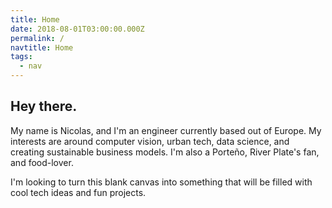 ```yaml
---
title: Home
date: 2018-08-01T03:00:00.000Z
permalink: /
navtitle: Home
tags:
  - nav
---
```

## Hey there.

My name is Nicolas, and I'm an engineer currently based out of Europe. My interests are around computer vision, urban tech, data science, and creating sustainable business models. I'm also a Porteño, River Plate's fan, and food-lover.

I'm looking to turn this blank canvas into something that will be filled with cool tech ideas and fun projects.
